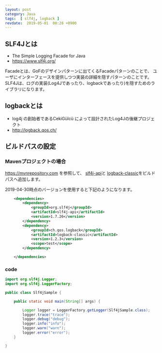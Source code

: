 ```yaml
---
layout: post
category: Java
tags:  [ slf4j, logback ]
revdate:  2019-05-01  00:28 +0900
---
```



## SLF4Jとは

* The Simple Logging Facade for Java
* https://www.slf4j.org/

Facadeとは、GoFのデザインパターンに出てくるFacadeパターンのことで、
ユーザにインターフェースを提供しつつ実装の詳細を隠すパターンのことです。
SLF4Jは、ログの実装(Log4Jであったり、logbackであったり)を隠すためのライブラリになります。

## logbackとは
- log4j の創始者であるCekiGülcü によって設計されたLog4Jの後継プロジェクト
- http://logback.qos.ch/


## ビルドパスの設定
###  Mavenプロジェクトの場合

https://mvnrepository.com を参照して、
[slf4j-api](https://mvnrepository.com/artifact/org.slf4j/slf4j-api)と 
[logback-classic](https://mvnrepository.com/artifact/ch.qos.logback/logback-classic)をビルドパスへ追加します。

2019-04-30時点のバージョンを使用すると下記のようになります。

```pom.xml 
	<dependencies>
		<dependency>
			<groupId>org.slf4j</groupId>
			<artifactId>slf4j-api</artifactId>
			<version>1.7.26</version>
		</dependency>
		<dependency>
			<groupId>ch.qos.logback</groupId>
			<artifactId>logback-classic</artifactId>
			<version>1.2.3</version>
			<scope>test</scope>
		</dependency>

	</dependencies>
```





### code


```java 
import org.slf4j.Logger;
import org.slf4j.LoggerFactory;

public class Slf4jSample {

	public static void main(String[] args) {

		Logger logger = LoggerFactory.getLogger(Slf4jSample.class);
		logger.trace("trace");
		logger.debug("debug");
		logger.info("info");
		logger.warn("warn");
		logger.error("error");
	}

}
```